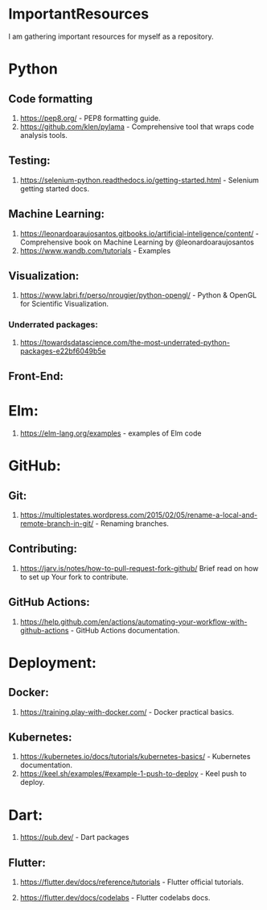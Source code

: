 # ImportantResources
I am gathering important resources for myself as a repository.

# Python

## Code formatting

1. https://pep8.org/ - PEP8 formatting guide.
2. https://github.com/klen/pylama - Comprehensive tool that wraps code analysis tools.

## Testing:

1. https://selenium-python.readthedocs.io/getting-started.html - Selenium getting started docs.

## Machine Learning:

1. https://leonardoaraujosantos.gitbooks.io/artificial-inteligence/content/ - Comprehensive book on Machine Learning by @leonardoaraujosantos
2. https://www.wandb.com/tutorials - Examples

## Visualization:

1. https://www.labri.fr/perso/nrougier/python-opengl/ - Python & OpenGL for Scientific Visualization.

### Underrated packages:

1. https://towardsdatascience.com/the-most-underrated-python-packages-e22bf6049b5e

## Front-End:

# Elm:

1. https://elm-lang.org/examples - examples of Elm code

# GitHub:

## Git:

1. https://multiplestates.wordpress.com/2015/02/05/rename-a-local-and-remote-branch-in-git/ - Renaming branches.

## Contributing:

1. https://jarv.is/notes/how-to-pull-request-fork-github/ Brief read on how to set up Your fork to contribute.

## GitHub Actions:

1. https://help.github.com/en/actions/automating-your-workflow-with-github-actions - GitHub Actions documentation.

# Deployment:

## Docker:

1. https://training.play-with-docker.com/ - Docker practical basics.

## Kubernetes:

1. https://kubernetes.io/docs/tutorials/kubernetes-basics/ - Kubernetes documentation.
2. https://keel.sh/examples/#example-1-push-to-deploy - Keel push to deploy.

# Dart:

1. https://pub.dev/ - Dart packages

## Flutter:

1. https://flutter.dev/docs/reference/tutorials - Flutter official tutorials.

2. https://flutter.dev/docs/codelabs - Flutter codelabs docs.
